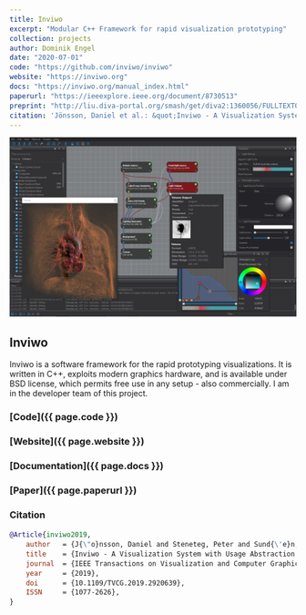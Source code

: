 ```yaml
---
title: Inviwo
excerpt: "Modular C++ Framework for rapid visualization prototyping"
collection: projects
author: Dominik Engel
date: "2020-07-01"
code: "https://github.com/inviwo/inviwo"
website: "https://inviwo.org"
docs: "https://inviwo.org/manual_index.html"
paperurl: "https://ieeexplore.ieee.org/document/8730513"
preprint: "http://liu.diva-portal.org/smash/get/diva2:1360056/FULLTEXT01"
citation: 'Jönsson, Daniel et al.: &quot;Inviwo - A Visualization System with Usage Abstraction Levels&quot; in <i>IEEE Transactions on Visualization and Computer Graphics</i> (2019).'
---
```



![Inviwo](/images/inviwo.png)
## Inviwo
Inviwo is a software framework for the rapid prototyping visualizations. It is written in C++, exploits modern graphics hardware, and is available under BSD license, which permits free use in any setup - also commercially. I am in the developer team of this project.

### [Code]({{ page.code }})
### [Website]({{ page.website }})
### [Documentation]({{ page.docs }})
### [Paper]({{ page.paperurl }})
### Citation
```bibtex
@Article{inviwo2019,
    author   = {J{\"o}nsson, Daniel and Steneteg, Peter and Sund{\'e}n, Erik and Englund, Rickard and Kottravel, Sathish and Falk, Martin and Ynnerman, Anders and Hotz, Ingrid and Ropinski, Timo},
    title    = {Inviwo - A Visualization System with Usage Abstraction Levels},
    journal  = {IEEE Transactions on Visualization and Computer Graphics},
    year     = {2019},
    doi      = {10.1109/TVCG.2019.2920639},
    ISSN     = {1077-2626},
}
```
